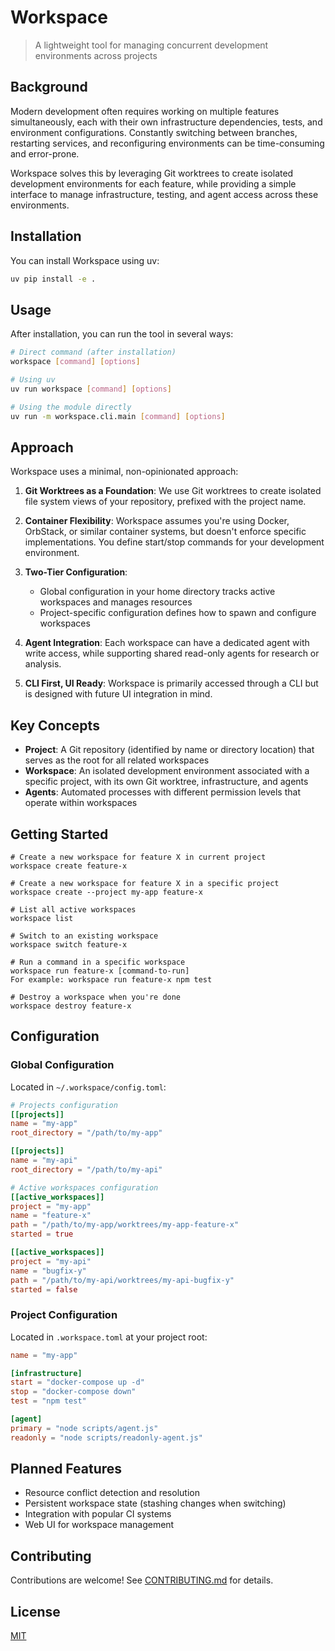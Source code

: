 # Workspace

> A lightweight tool for managing concurrent development environments across projects

## Background

Modern development often requires working on multiple features simultaneously, each with their own infrastructure dependencies, tests, and environment configurations. Constantly switching between branches, restarting services, and reconfiguring environments can be time-consuming and error-prone.

Workspace solves this by leveraging Git worktrees to create isolated development environments for each feature, while providing a simple interface to manage infrastructure, testing, and agent access across these environments.

## Installation

You can install Workspace using uv:

```bash
uv pip install -e .
```

## Usage

After installation, you can run the tool in several ways:

```bash
# Direct command (after installation)
workspace [command] [options]

# Using uv
uv run workspace [command] [options]

# Using the module directly
uv run -m workspace.cli.main [command] [options]
```

## Approach

Workspace uses a minimal, non-opinionated approach:

1. **Git Worktrees as a Foundation**: We use Git worktrees to create isolated file system views of your repository, prefixed with the project name.

2. **Container Flexibility**: Workspace assumes you're using Docker, OrbStack, or similar container systems, but doesn't enforce specific implementations. You define start/stop commands for your development environment.

3. **Two-Tier Configuration**:
   - Global configuration in your home directory tracks active workspaces and manages resources
   - Project-specific configuration defines how to spawn and configure workspaces

4. **Agent Integration**: Each workspace can have a dedicated agent with write access, while supporting shared read-only agents for research or analysis.

5. **CLI First, UI Ready**: Workspace is primarily accessed through a CLI but is designed with future UI integration in mind.

## Key Concepts

- **Project**: A Git repository (identified by name or directory location) that serves as the root for all related workspaces
- **Workspace**: An isolated development environment associated with a specific project, with its own Git worktree, infrastructure, and agents
- **Agents**: Automated processes with different permission levels that operate within workspaces

## Getting Started

```
# Create a new workspace for feature X in current project
workspace create feature-x

# Create a new workspace for feature X in a specific project
workspace create --project my-app feature-x

# List all active workspaces
workspace list

# Switch to an existing workspace
workspace switch feature-x

# Run a command in a specific workspace
workspace run feature-x [command-to-run]
For example: workspace run feature-x npm test

# Destroy a workspace when you're done
workspace destroy feature-x
```

## Configuration

### Global Configuration

Located in `~/.workspace/config.toml`:

```toml
# Projects configuration
[[projects]]
name = "my-app"
root_directory = "/path/to/my-app"

[[projects]]
name = "my-api"
root_directory = "/path/to/my-api"

# Active workspaces configuration
[[active_workspaces]]
project = "my-app"
name = "feature-x"
path = "/path/to/my-app/worktrees/my-app-feature-x"
started = true

[[active_workspaces]]
project = "my-api"
name = "bugfix-y"
path = "/path/to/my-api/worktrees/my-api-bugfix-y"
started = false
```

### Project Configuration

Located in `.workspace.toml` at your project root:

```toml
name = "my-app"

[infrastructure]
start = "docker-compose up -d"
stop = "docker-compose down"
test = "npm test"

[agent]
primary = "node scripts/agent.js"
readonly = "node scripts/readonly-agent.js"
```

## Planned Features

- Resource conflict detection and resolution
- Persistent workspace state (stashing changes when switching)
- Integration with popular CI systems
- Web UI for workspace management

## Contributing

Contributions are welcome! See [CONTRIBUTING.md](CONTRIBUTING.md) for details.

## License

[MIT](LICENSE)
